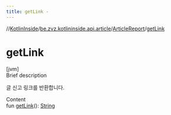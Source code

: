 ```yaml
---
title: getLink -
---
```

//[KotlinInside](../../index.md)/[be.zvz.kotlininside.api.article](../index.md)/[ArticleReport](index.md)/[getLink](get-link.md)



# getLink  
[jvm]  
Brief description  


글 신고 링크를 반환합니다.

  
Content  
fun [getLink](get-link.md)(): [String](https://kotlinlang.org/api/latest/jvm/stdlib/kotlin/-string/index.html)  




